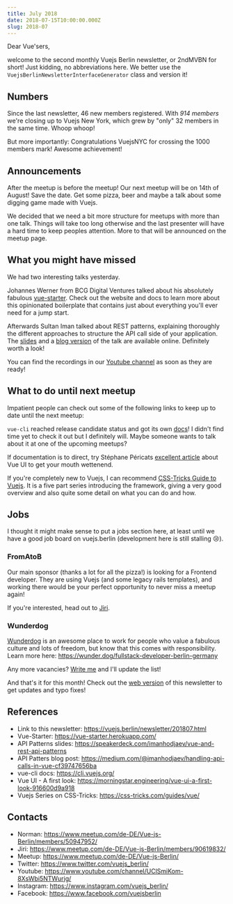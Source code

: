 ```yaml
---
title: July 2018
date: 2018-07-15T10:00:00.000Z
slug: 2018-07
---
```


Dear Vue'sers,

welcome to the second monthly Vuejs Berlin newsletter, or 2ndMVBN for short! Just kidding, no abbreviations here. We better use the `VuejsBerlinNewsletterInterfaceGenerator` class and version it!

Numbers
-------

Since the last newsletter, 46 new members registered. With *914 members* we're closing up to Vuejs New York, which grew by "only" 32 members in the same time. Whoop whoop!

But more importantly: Congratulations VuejsNYC for crossing the 1000 members mark! Awesome achievement!

Announcements
-------------

After the meetup is before the meetup! Our next meetup will be on 14th of August! Save the date. Get some pizza, beer and maybe a talk about some digging game made with Vuejs.

We decided that we need a bit more structure for meetups with more than one talk. Things will take too long otherwise and the last presenter will have a hard time to keep peoples attention. More to that will be announced on the meetup page.

What you might have missed
--------------------------

We had two interesting talks yesterday.

Johannes Werner from BCG Digital Ventures talked about his absolutely fabulous [vue-starter](https://vue-starter.herokuapp.com/). Check out the website and docs to learn more about this opinionated boilerplate that contains just about everything you'll ever need for a jump start.

Afterwards Sultan Iman talked about REST patterns, explaining thoroughly the different approaches to structure the API call side of your application. The [slides](https://speakerdeck.com/imanhodjaev/vue-and-rest-api-patterns) and a [blog version](https://medium.com/@imanhodjaev/handling-api-calls-in-vue-cf39747656ba) of the talk are available online. Definitely worth a look!

You can find the recordings in our [Youtube channel](https://www.youtube.com/channel/UClSmiKom-8XsWbi5NTWurjg/videos) as soon as they are ready!

What to do until next meetup
----------------------------

Impatient people can check out some of the following links to keep up to date until the next meetup:

`vue-cli` reached release candidate status and got its own [docs](https://cli.vuejs.org/)! I didn't find time yet to check it out but I definitely will. Maybe someone wants to talk about it at one of the upcoming meetups?

If documentation is to direct, try Stéphane Péricats [excellent article](https://morningstar.engineering/vue-ui-a-first-look-916600d9a918) about Vue UI to get your mouth wettenend.

If you're completely new to Vuejs, I can recommend [CSS-Tricks Guide to Vuejs](https://css-tricks.com/guides/vue/). It is a five part series introducing the framework, giving a very good overview and also quite some detail on what you can do and how.

Jobs
----

I thought it might make sense to put a jobs section here, at least until we have a good job board on vuejs.berlin (development here is still stalling 😢).

### FromAtoB

Our main sponsor (thanks a lot for all the pizza!) is looking for a  Frontend developer. They are using Vuejs (and some legacy rails templates), and working there would be your perfect opportunity to never miss a meetup again!

If you're interested, head out to [Jiri](https://www.meetup.com/de-DE/Vue-js-Berlin/members/90619832/).

### Wunderdog

[Wunderdog](https://wunder.dog) is an awesome place to work for people who value a fabulous culture and lots of freedom, but know that this comes with responsibility. Learn more here: https://wunder.dog/fullstack-developer-berlin-germany


Any more vacancies? [Write me](https://www.meetup.com/de-DE/Vue-js-Berlin/members/50947952/) and I'll update the list!


And that's it for this month! Check out the [web version](https://vuejs.berlin/newsletter/201807.html) of this newsletter to get updates and typo fixes!


References
----------

* Link to this newsletter: https://vuejs.berlin/newsletter/201807.html
* Vue-Starter: https://vue-starter.herokuapp.com/
* API Patterns slides: https://speakerdeck.com/imanhodjaev/vue-and-rest-api-patterns
* API Patters blog post: https://medium.com/@imanhodjaev/handling-api-calls-in-vue-cf39747656ba
* vue-cli docs: https://cli.vuejs.org/
* Vue UI - A first look: https://morningstar.engineering/vue-ui-a-first-look-916600d9a918
* Vuejs Series on CSS-Tricks: https://css-tricks.com/guides/vue/

Contacts
--------
* Norman: https://www.meetup.com/de-DE/Vue-js-Berlin/members/50947952/
* Jiri: https://www.meetup.com/de-DE/Vue-js-Berlin/members/90619832/
* Meetup: https://www.meetup.com/de-DE/Vue-js-Berlin/
* Twitter: https://www.twitter.com/vuejs_berlin/
* Youtube: https://www.youtube.com/channel/UClSmiKom-8XsWbi5NTWurjg/
* Instagram: https://www.instagram.com/vuejs_berlin/
* Facebook: https://www.facebook.com/vuejsberlin
